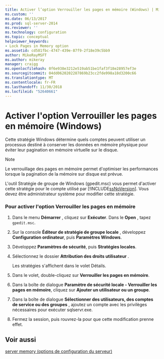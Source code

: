 ```yaml
---
title: Activer l’option Verrouiller les pages en mémoire (Windows) | Microsoft Docs
ms.custom: ''
ms.date: 06/13/2017
ms.prod: sql-server-2014
ms.reviewer: ''
ms.technology: configuration
ms.topic: conceptual
helpviewer_keywords:
- Lock Pages in Memory option
ms.assetid: cd581fbc-4747-439e-87f9-2f18e39c5bb9
author: MikeRayMSFT
ms.author: mikeray
manager: craigg
ms.openlocfilehash: 0f6e938e3212e519ab51be1faf3f18e28957ef3e
ms.sourcegitcommit: 04dd0620202287869b23cc2fde998a18d3200c66
ms.translationtype: MT
ms.contentlocale: fr-FR
ms.lasthandoff: 11/30/2018
ms.locfileid: "52640661"
---
```

# <a name="enable-the-lock-pages-in-memory-option-windows"></a>Activer l'option Verrouiller les pages en mémoire (Windows)
  Cette stratégie Windows détermine quels comptes peuvent utiliser un processus destiné à conserver les données en mémoire physique pour éviter leur pagination en mémoire virtuelle sur le disque.  
  
> [!NOTE]  
>  Le verrouillage des pages en mémoire permet d'optimiser les performances lorsque la pagination de la mémoire sur disque est prévue.  
  
 L'outil Stratégie de groupe de Windows (gpedit.msc) vous permet d'activer cette stratégie pour le compte utilisé par [!INCLUDE[ssNoVersion](../../includes/ssnoversion-md.md)]. Vous devez être administrateur système pour modifier cette stratégie.  
  
### <a name="to-enable-the-lock-pages-in-memory-option"></a>Pour activer l'option Verrouiller les pages en mémoire  
  
1.  Dans le menu **Démarrer** , cliquez sur **Exécuter**. Dans le **Open** , tapez `gpedit.msc`.  
  
2.  Sur la console **Éditeur de stratégie de groupe locale** , développez **Configuration ordinateur**, puis **Paramètres Windows**.  
  
3.  Développez **Paramètres de sécurité**, puis **Stratégies locales**.  
  
4.  Sélectionnez le dossier **Attribution des droits utilisateur** .  
  
     Les stratégies s'affichent dans le volet Détails.  
  
5.  Dans le volet, double-cliquez sur **Verrouiller les pages en mémoire**.  
  
6.  Dans la boîte de dialogue **Paramètre de sécurité locale - Verrouiller les pages en mémoire**, cliquez sur **Ajouter un utilisateur ou un groupe**.  
  
7.  Dans la boîte de dialogue **Sélectionner des utilisateurs, des comptes de service ou des groupes** , ajoutez un compte avec les privilèges nécessaires pour exécuter sqlservr.exe.  
  
8.  Fermez la session, puis rouvrez-la pour que cette modification prenne effet.  
  
## <a name="see-also"></a>Voir aussi  
 [server memory (options de configuration du serveur)](server-memory-server-configuration-options.md)  
  
  
